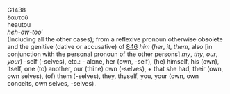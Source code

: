 <body>
  <p>G1438<br>  ἑαυτοῦ  <br> heautou  <br><i>heh-ow-too‘ </i><br>(Including all the other cases); from a reflexive pronoun otherwise obsolete and the genitive (dative or accusative) of <a href="g0846.htm">846</a>  <i>him</i> (<i>her</i>, <i>it</i>, <i>them</i>, also [in conjunction with the personal pronoun of the other persons] <i>my</i>, <i>thy</i>, <i>our</i>, <i>your</i>) -self (-selves), etc.: - alone, her (own, -self), (he) himself, his (own), itself, one (to) another, our (thine) own (-selves), + that she had, their (own, own selves), (of) them (-selves), they, thyself, you, your (own, own conceits, own selves, -selves).<br></p>
 </body>